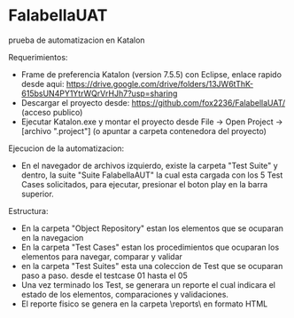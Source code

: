 # FalabellaUAT
prueba de automatizacion en Katalon

Requerimientos:
- Frame de preferencia Katalon (version 7.5.5) con Eclipse, enlace rapido desde aqui: https://drive.google.com/drive/folders/13JW6tThK-615bsUN4PY1YtrWQrVrHJh7?usp=sharing
- Descargar el proyecto desde: https://github.com/fox2236/FalabellaUAT/ (acceso publico)
- Ejecutar Katalon.exe y montar el proyecto desde File -> Open Project -> [archivo ".project"] (o apuntar a carpeta contenedora del proyecto)

Ejecucion de la automatizacion:
- En el navegador de archivos izquierdo, existe la carpeta "Test Suite" y dentro, la suite "Suite FalabellaAUT" la cual esta cargada con los 5 Test Cases solicitados, para ejecutar, presionar el boton play en la barra superior.

Estructura:
- En la carpeta "Object Repository" estan los elementos que se ocuparan en la navegacion
- En la carpeta "Test Cases" estan los procedimientos que ocuparan los elementos para navegar, comparar y validar
- en la carpeta "Test Suites" esta una coleccion de Test que se ocuparan paso a paso. desde el testcase 01 hasta el 05
- Una vez terminado los Test, se generara un reporte el cual indicara el estado de los elementos, comparaciones y validaciones.
- El reporte fisico se genera en la carpeta \reports\ en formato HTML
